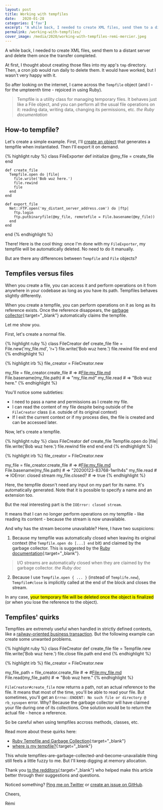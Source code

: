 ```yaml
---
layout: post
title: Working with tempfiles
date:   2020-01-28
categories: ['fav']
excerpt: "A while back, I needed to create XML files, send them to a distant server and delete them once the transfer completed. This is when I discovered Tempfiles and rejoiced in using Ruby."
permalink: /working-with-tempfiles/
cover_image: /media/2020/working-with-tempfiles-remi-mercier.jpeg
---
```


A while back, I needed to create XML files, send them to a distant server and delete them once the transfer completed.

At first, I thought about creating those files into my app's `tmp` directory. Then, a cron job would run daily to delete them. It would have worked, but I wasn't very happy with it.

So after looking on the internet, I came across the `Tempfile` object (and I - for the umpteenth time - rejoiced in using Ruby).

<blockquote>
  Tempfile is a utility class for managing temporary files. It behaves just like a File object, and you can perform all the usual file operations on it: reading data, writing data, changing its permissions, etc.
  <cite>
    the Ruby documentation
  </cite>
</blockquote>

## How-to tempfile?

Let's create a simple example. First, I'll [create an object]({{site.baseurl}}/beginners-introduction-to-ruby-classes-objects/) that generates a tempfile when instantiated. Then I'll export it on demand.

{% highlight ruby %}
  class FileExporter
    def initialize
      @my_file = create_file
    end

    def create_file
      Tempfile.open do |file|
        file.write('Bob wuz here.')
        file.rewind
        file
      end
    end

    def export_file
      Net::FTP.open('my_distant_server_address.com') do |ftp|
        ftp.login
        ftp.putbinaryfile(@my_file, remotefile = File.basename(@my_file))
      end
    end
  end
{% endhighlight %}

There! Here is the cool thing: once I'm done with my `FileExporter`, my tempfile will be automatically deleted. No need to do it manually.

But are there any differences between `Tempfile` and `File` objects?

## Tempfiles versus files

When you create a file, you can access it and perform operations on it from anywhere in your codebase as long as you have its path. Tempfiles behaves slightly differently.

When you create a tempfile, you can perform operations on it as long as its reference exists. Once the reference disappears, the [garbage collector](https://stackify.com/how-does-ruby-garbage-collection-work-a-simple-tutorial/){:target="\_blank"} automatically claims the tempfile.

Let me show you.

First, let's create a normal file.

{% highlight ruby %}
  class FileCreator
    def create_file
      file = File.new('my_file.md', 'r+')
      file.write('Bob wuz here.')
      file.rewind
      file
    end
  end
{% endhighlight %}

{% highlight irb %}
  file_creator = FileCreator.new

  my_file = file_creator.create_file # => #<File:my_file.md>
  File.basename(my_file.path)        # => "my_file.md"
  my_file.read                       # => "Bob wuz here."
{% endhighlight %}

You'll notice some subtleties:
- I need to pass a name and permissions as I create my file.
- I can read the content of my file despite being outside of the `FileCreator` class (i.e. outside of its original context)
- If I exit the current context or if my process dies, the file is created and can be accessed later.

Now, let's create a tempfile.

{% highlight ruby %}
  class FileCreator
    def create_file
      Tempfile.open do |file|
        file.write('Bob wuz here.')
        file.rewind
        file
      end
    end
  end
{% endhighlight %}

{% highlight irb %}
  file_creator = FileCreator.new

  my_file = file_creator.create_file # => #<File:my_file.md>
  File.basename(my_file.path)        # => "20200123-83768-1wrlh4s"
  my_file.read                       # => IOError: closed stream
  my_file.closed?                    # => true
{% endhighlight %}

Here, the tempfile doesn't need any input on my part for its name. It's automatically generated. Note that it is possible to specify a name and an extension too.

But the real interesting part is the `IOError: closed stream`.

It means that I can no longer perform operations on my tempfile - like reading its content - because the stream is now unavailable.

And why has the stream become unavailable? Here, I have two suspicions:

1) Because my tempfile was automatically closed when leaving its original context (the `Tempfile.open do [...] end` bit) and claimed by the garbage collector. This is suggested by the [Ruby documentation](https://ruby-doc.org/core-2.7.0/IO.html#method-i-close){:target="\_blank"}.

<blockquote>
  I/O streams are automatically closed when they are claimed by the garbage collector.
  <cite>the Ruby doc</cite>
</blockquote>

2) Because I use `Tempfile.open { ... }` (instead of `Templife.new`), `Tempfile#close` is implicitly called at the end of the block and closes the stream.

In any case, <mark>your temporary file will be deleted once the object is finalized</mark> (or when you lose the reference to the object).

## Tempfiles' quirks

Tempfiles are extremely useful when handled in strictly defined contexts, like a [railway-oriented business transaction]({{site.baseurl}}/transactions-in-rails/). But the following example can create some unwanted problems.

{% highlight ruby %}
  class FileCreator
    def create_file
      file = Tempfile.new
      file.write('Bob wuz here.')
      file.close
      file.path
    end
  end
{% endhighlight %}

{% highlight irb %}
  file_creator = FileCreator.new

  my_file_path = file_creator.create_file # => #<File:my_file.md>
  File.read(my_file_path)                 # => "Bob wuz here."
{% endhighlight %}

`FileCreator#create_file` now returns a path, not an actual reference to the file. It means that most of the time, you'll be able to read your file. But sometimes, you'll get an `Errno::ENOENT: No such file or directory @ rb_sysopen` error. Why? Because the garbage collector will have claimed your file during one of its collections. One solution would be to return the actual file - hence a reference.

So be careful when using tempfiles accross methods, classes, etc.

Read more about these quirks here:
- [Ruby Tempfile and Garbage Collection](https://www.hilman.io/blog/2016/01/tempfile/){:target="\_blank"}
- [where is my tempfile?](http://www.songjiayang.com/posts/where-is-my-tempfile){:target="\_blank"}

This whole tempfiles-are-garbage-collected-and-become-unavailable thing still feels a little fuzzy to me. But I'll keep digging at memory allocation.

Thank you [to the redditors](https://www.reddit.com/r/ruby/comments/ewm3mk/working_with_tempfiles/){:target="\_blank"} who helped make this article better through their suggestions and questions.

Noticed something? [Ping me on Twitter](https://twitter.com/mercier_remi) or [create an issue on GitHub](https://github.com/merciremi/remicodes/issues/new).

Cheers,

Rémi



